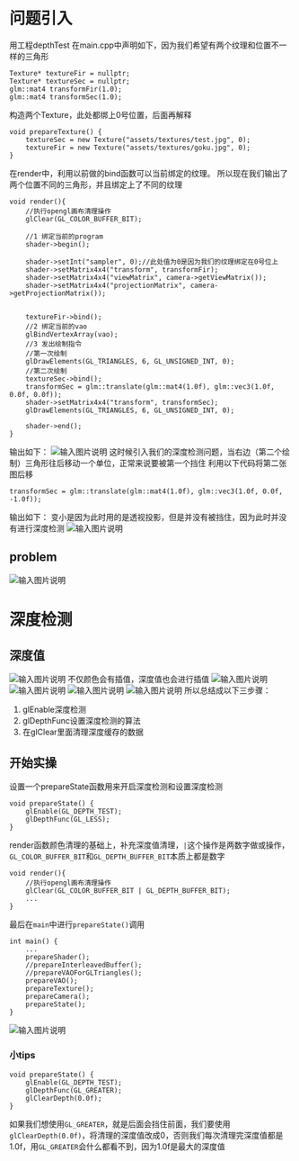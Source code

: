 # 问题引入
用工程depthTest
在main.cpp中声明如下，因为我们希望有两个纹理和位置不一样的三角形
```
Texture* textureFir = nullptr;
Texture* textureSec = nullptr;
glm::mat4 transformFir(1.0);
glm::mat4 transformSec(1.0);
```
构造两个Texture，此处都绑上0号位置，后面再解释
```
void prepareTexture() {
    textureSec = new Texture("assets/textures/test.jpg", 0);
    textureFir = new Texture("assets/textures/goku.jpg", 0);
}
```
在render中，利用以前做的bind函数可以当前绑定的纹理。
所以现在我们输出了两个位置不同的三角形，并且绑定上了不同的纹理
```
void render(){
    //执行opengl画布清理操作
    glClear(GL_COLOR_BUFFER_BIT);

    //1 绑定当前的program
    shader->begin();

    shader->setInt("sampler", 0);//此处值为0是因为我们的纹理绑定在0号位上
    shader->setMatrix4x4("transform", transformFir);
    shader->setMatrix4x4("viewMatrix", camera->getViewMatrix());
    shader->setMatrix4x4("projectionMatrix", camera->getProjectionMatrix());


    textureFir->bind();
    //2 绑定当前的vao
    glBindVertexArray(vao);
    //3 发出绘制指令
    //第一次绘制
    glDrawElements(GL_TRIANGLES, 6, GL_UNSIGNED_INT, 0);
    //第二次绘制
    textureSec->bind();
    transformSec = glm::translate(glm::mat4(1.0f), glm::vec3(1.0f, 0.0f, 0.0f));
    shader->setMatrix4x4("transform", transformSec);
    glDrawElements(GL_TRIANGLES, 6, GL_UNSIGNED_INT, 0);

    shader->end();
}
```
输出如下：
![输入图片说明](/imgs/2024-11-19/iloWZHG2cpMfBxvq.png)
这时候引入我们的深度检测问题，当右边（第二个绘制）三角形往后移动一个单位，正常来说要被第一个挡住
利用以下代码将第二张图后移
```
transformSec = glm::translate(glm::mat4(1.0f), glm::vec3(1.0f, 0.0f, -1.0f));
```
输出如下：
变小是因为此时用的是透视投影，但是并没有被挡住，因为此时并没有进行深度检测
![输入图片说明](/imgs/2024-11-19/qYSClIiFMabjzSK8.png)
## problem
![输入图片说明](/imgs/2024-11-19/EweqBSTLtE55lo0C.png)
# 深度检测
## 深度值
![输入图片说明](/imgs/2024-11-19/GHOgPKlkeHYXYWm2.png)
不仅颜色会有插值，深度值也会进行插值
![输入图片说明](/imgs/2024-11-19/NxgyuBd84zoKOpIR.png)
![输入图片说明](/imgs/2024-11-19/7FmwFKMka6XKYnLp.png)
![输入图片说明](/imgs/2024-11-19/dsxz96uQ8tYc6lBr.png)
![输入图片说明](/imgs/2024-11-19/mdUcyRmxYyxNJFI0.png)
所以总结成以下三步骤：
1. glEnable深度检测
2. glDepthFunc设置深度检测的算法
3. 在glClear里面清理深度缓存的数据
## 开始实操
设置一个prepareState函数用来开启深度检测和设置深度检测
```
void prepareState() {
    glEnable(GL_DEPTH_TEST);
    glDepthFunc(GL_LESS);
}
```
render函数颜色清理的基础上，补充深度值清理，`|`这个操作是两数字做或操作，`GL_COLOR_BUFFER_BIT`和`GL_DEPTH_BUFFER_BIT`本质上都是数字
```
void render(){
    //执行opengl画布清理操作
    glClear(GL_COLOR_BUFFER_BIT | GL_DEPTH_BUFFER_BIT);
	...
}
```
最后在`main`中进行`prepareState()`调用
```
int main() {
	...
    prepareShader();
    //prepareInterleavedBuffer();
    //prepareVAOForGLTriangles();
    prepareVAO();
    prepareTexture();
    prepareCamera();
    prepareState();
}
```
![输入图片说明](/imgs/2024-11-19/S03Hip4Ghxl2Q8RD.png)
### 小tips
```
void prepareState() {
    glEnable(GL_DEPTH_TEST);
    glDepthFunc(GL_GREATER);
    glClearDepth(0.0f);
}
```
如果我们想使用`GL_GREATER`，就是后面会挡住前面，我们要使用`glClearDepth(0.0f)`，将清理的深度值改成0，否则我们每次清理完深度值都是1.0f，用`GL_GREATER`会什么都看不到，因为1.0f是最大的深度值
<!--stackedit_data:
eyJoaXN0b3J5IjpbLTQ2NTQ5ODExMywxMzA3NTE3NDMyLDg3OD
Q2NDAyOSw5ODMxMjMwODgsOTEwMjg3NzMyLC01OTc1OTI4MzMs
LTE3MzkyOTk2OTAsLTIwODg3NDY2MTJdfQ==
-->